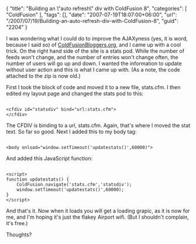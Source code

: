 {
	"title": "Building an \\\"auto refresh\\\" div with ColdFusion 8",
	"categories": [
		"ColdFusion"
	],
	"tags": [],
	"date": "2007-07-19T18:07:00+06:00",
	"url": "/2007/07/19/Building-an-auto-refresh-div-with-ColdFusion-8",
	"guid": "2204"
}

I was wondering what I could do to improve the AJAXyness (yes, it is word, because I said so) of <a href="http://www.coldfusionbloggers.org">ColdFusionBloggers.org</a>, and I came up with a cool trick. On the right hand side of the site is a stats pod. While the number of feeds won't change, and the number of entries won't change often, the number of users will go up and down. I wanted the information to update without user action and this is what I came up with. (As a note, the code attached to the zip is now old.) 

First I took the block of code and moved it to a new file, stats.cfm. I then edited my layout page and changed the stats pod to this:

<code>
&lt;cfdiv id="statsdiv" bind="url:stats.cfm"&gt;
&lt;/cfdiv&gt;
</code>

The CFDIV is binding to a url, stats.cfm. Again, that's where I moved the stat text. So far so good. Next I added this to my body tag:

<code>
&lt;body onload="window.setTimeout('updatestats()',60000)"&gt;
</code>

And added this JavaScript function:

<code>
&lt;script&gt;
function updatestats() {
	ColdFusion.navigate('stats.cfm','statsdiv');
	window.setTimeout('updatestats()',60000);
}
&lt;/script&gt;
</code>

And that's it. Now when it loads you will get a loading grapic, as it is now for me, and I'm hoping it's just the flakey Airport wifi. (But I shouldn't complain, it's free.)

Thoughts?